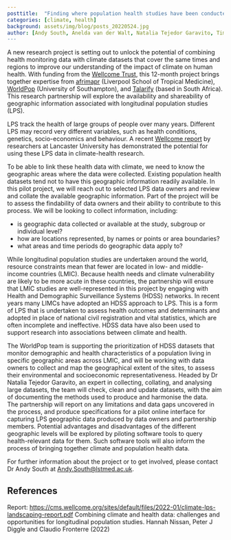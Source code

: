 ```yaml
---
posttitle:  "Finding where population health studies have been conducted to inform climate-health research"
categories: [climate, health]
background: assets/img/blog/posts_20220524.jpg
author: [Andy South, Anelda van der Walt, Natalia Tejedor Garavito, Tim O'Riordan]
---
```


A new research project is setting out to unlock the potential of combining health monitoring data with climate datasets that cover the same times and regions to improve our understanding of the impact of climate on human health. With funding from the [Wellcome Trust](https://wellcome.org/), this 12-month project brings together expertise from [afrimapr](https://afrimapr.org) (Liverpool School of Tropical Medicine), [WorldPop](https://www.worldpop.org/) (University of Southampton), and [Talarify](https://talarify.co.za) (based in South Africa). This research partnership will explore the availability and shareability of geographic information associated with longitudinal population studies (LPS). 
 
LPS track the health of large groups of people over many years. Different LPS may record very different variables, such as health conditions, genetics, socio-economics and behaviour. A recent [Wellcome report](https://cms.wellcome.org/sites/default/files/2022-01/climate-lps-landscaping-report.pdf) by researchers at Lancaster University has demonstrated the potential for using these LPS data in climate-health research.   
 
To be able to link these health data with climate, we need to know the geographic areas where the data were collected. Existing population health datasets tend not to have this geographic information readily available. In this pilot project, we will reach out to selected LPS data owners and review and collate the available geographic information. Part of the project will be to assess the findability of data owners and their ability to contribute to this process. We will be looking to collect information, including: 
- is geographic data collected or available at the study, subgroup or individual level? 
- how are locations represented, by names or points or area boundaries?  
- what areas and time periods do geographic data apply to? 
 
While longitudinal population studies are undertaken around the world, resource constraints mean that fewer are located in low- and middle-income countries (LMIC). Because health needs and climate vulnerability are likely to be more acute in these countries, the partnership will ensure that LMIC studies are well-represented in this project by engaging with Health and Demographic Surveillance Systems (HDSS) networks. In recent years many LIMCs have adopted an HDSS approach to LPS. This is a form of LPS that is undertaken to assess health outcomes and determinants and adopted in place of national civil registration and vital statistics, which are often incomplete and ineffective. HDSS data have also been used to support research into associations between climate and health. 
 
The WorldPop team is supporting the prioritization of HDSS datasets that monitor demographic and health characteristics of a population living in specific geographic areas across LMIC, and will be working with data owners to collect and map the geographical extent of the sites, to assess their environmental and socioeconomic representativeness. Headed by Dr Natalia Tejedor Garavito, an expert in collecting, collating, and analysing large datasets, the team will check, clean and update datasets, with the aim of documenting the methods used to produce and harmonise the data.  
The partnership will report on any limitations and data gaps uncovered in the process, and produce specifications for a pilot online interface for capturing LPS geographic data produced by data owners and partnership members. Potential advantages and disadvantages of the different geographic levels will be explored by piloting software tools to query health-relevant data for them. Such software tools will also inform the process of bringing together climate and population health data. 
  
For further information about the project or to get involved, please contact Dr Andy South at Andy.South@lstmed.ac.uk. 
  

## References

Report: https://cms.wellcome.org/sites/default/files/2022-01/climate-lps-landscaping-report.pdf 
Combining climate and health data: challenges and opportunities for longitudinal population studies. 
Hannah Nissan, Peter J Diggle and Claudio Fronterre (2022) 
